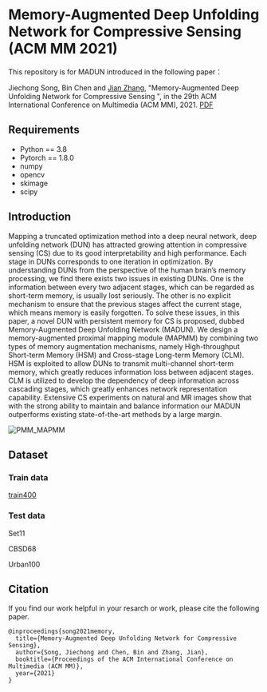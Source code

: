 # Memory-Augmented Deep Unfolding Network for Compressive Sensing (ACM MM 2021)
This repository is for MADUN introduced in the following paper：

Jiechong Song, Bin Chen and [Jian Zhang](http://jianzhang.tech/), "Memory-Augmented Deep Unfolding Network for Compressive Sensing ", in the 29th ACM International Conference on Multimedia (ACM MM), 2021. [PDF](https://arxiv.org/abs/2110.09766)

## Requirements

- Python == 3.8
- Pytorch == 1.8.0
- numpy
- opencv
- skimage
- scipy

## Introduction

Mapping a truncated optimization method into a deep neural network, deep unfolding network (DUN) has attracted growing attention in compressive sensing (CS) due to its good interpretability and high performance. Each stage in DUNs corresponds to one iteration in optimization. By understanding DUNs from the perspective of the human brain’s memory processing, we find there exists two issues in existing DUNs. One is the information between every two adjacent stages, which can be regarded as short-term memory, is usually lost seriously. The other is no explicit mechanism to ensure that the previous stages affect the current stage, which means memory is easily forgotten. To solve these issues, in this paper, a novel DUN with persistent memory for CS is proposed, dubbed Memory-Augmented Deep Unfolding Network (MADUN). We design a memory-augmented proximal mapping module (MAPMM) by combining two types of memory augmentation mechanisms, namely High-throughput Short-term Memory (HSM) and Cross-stage Long-term Memory (CLM). HSM is exploited to allow DUNs to transmit multi-channel short-term memory, which greatly reduces information loss between adjacent stages. CLM is utilized to develop the dependency of deep information across cascading stages, which greatly enhances network representation capability. Extensive CS experiments on natural and MR images show that with the strong ability to maintain and balance information our MADUN outperforms existing state-of-the-art methods by a large margin. 

![PMM_MAPMM](https://github.com/songjiechong/MADUN-ACMMM2021/blob/ba74054a82e15d4a450353a62e367d323f024f1c/Fig/PMM_MAPMM.png)

## Dataset

### Train data

[train400](https://drive.google.com/file/d/15FatS3wYupcoJq44jxwkm6Kdr0rATPd0/view?usp=sharing)

### Test data

Set11

CBSD68 

Urban100

## Citation

If you find our work helpful in your resarch or work, please cite the following paper.

```
@inproceedings{song2021memory,
  title={Memory-Augmented Deep Unfolding Network for Compressive Sensing},
  author={Song, Jiechong and Chen, Bin and Zhang, Jian},
  booktitle={Proceedings of the ACM International Conference on Multimedia (ACM MM)},
  year={2021}
}
```
